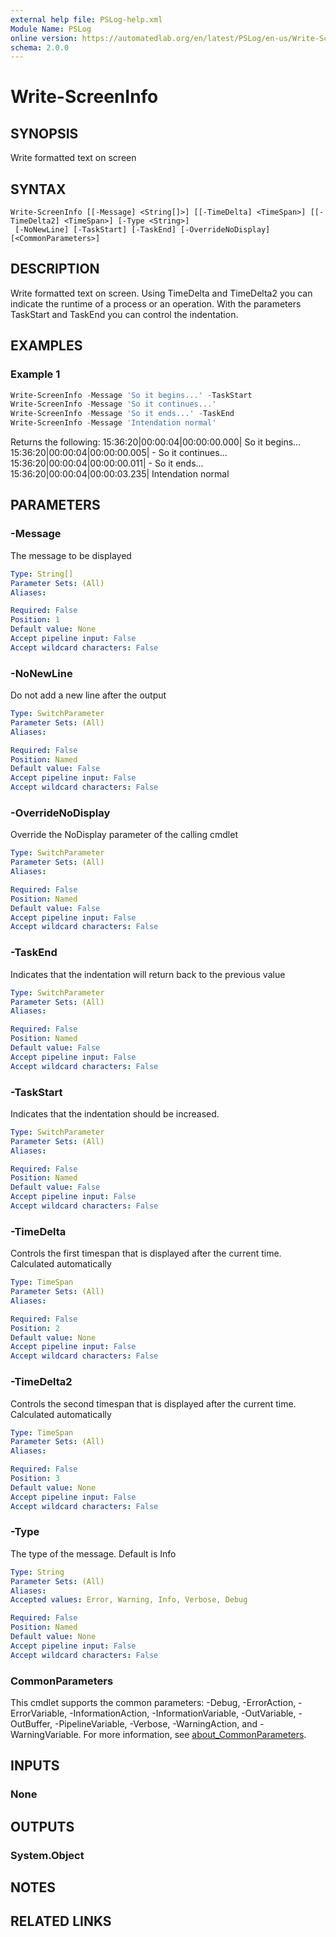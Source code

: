 ```yaml
---
external help file: PSLog-help.xml
Module Name: PSLog
online version: https://automatedlab.org/en/latest/PSLog/en-us/Write-ScreenInfo
schema: 2.0.0
---
```


# Write-ScreenInfo

## SYNOPSIS
Write formatted text on screen

## SYNTAX

```
Write-ScreenInfo [[-Message] <String[]>] [[-TimeDelta] <TimeSpan>] [[-TimeDelta2] <TimeSpan>] [-Type <String>]
 [-NoNewLine] [-TaskStart] [-TaskEnd] [-OverrideNoDisplay] [<CommonParameters>]
```

## DESCRIPTION
Write formatted text on screen.
Using TimeDelta and TimeDelta2 you can indicate the runtime of a process or an operation.
With the parameters TaskStart and TaskEnd you can control the indentation.

## EXAMPLES

### Example 1
```powershell
Write-ScreenInfo -Message 'So it begins...' -TaskStart
Write-ScreenInfo -Message 'So it continues...'
Write-ScreenInfo -Message 'So it ends...' -TaskEnd
Write-ScreenInfo -Message 'Intendation normal'
```

Returns the following:
15:36:20|00:00:04|00:00:00.000| So it begins...
15:36:20|00:00:04|00:00:00.005| - So it continues...
15:36:20|00:00:04|00:00:00.011| - So it ends...
15:36:20|00:00:04|00:00:03.235| Intendation normal

## PARAMETERS

### -Message
The message to be displayed

```yaml
Type: String[]
Parameter Sets: (All)
Aliases:

Required: False
Position: 1
Default value: None
Accept pipeline input: False
Accept wildcard characters: False
```

### -NoNewLine
Do not add a new line after the output

```yaml
Type: SwitchParameter
Parameter Sets: (All)
Aliases:

Required: False
Position: Named
Default value: False
Accept pipeline input: False
Accept wildcard characters: False
```

### -OverrideNoDisplay
Override the NoDisplay parameter of the calling cmdlet

```yaml
Type: SwitchParameter
Parameter Sets: (All)
Aliases:

Required: False
Position: Named
Default value: False
Accept pipeline input: False
Accept wildcard characters: False
```

### -TaskEnd
Indicates that the indentation will return back to the previous value

```yaml
Type: SwitchParameter
Parameter Sets: (All)
Aliases:

Required: False
Position: Named
Default value: False
Accept pipeline input: False
Accept wildcard characters: False
```

### -TaskStart
Indicates that the indentation should be increased.

```yaml
Type: SwitchParameter
Parameter Sets: (All)
Aliases:

Required: False
Position: Named
Default value: False
Accept pipeline input: False
Accept wildcard characters: False
```

### -TimeDelta
Controls the first timespan that is displayed after the current time.
Calculated automatically

```yaml
Type: TimeSpan
Parameter Sets: (All)
Aliases:

Required: False
Position: 2
Default value: None
Accept pipeline input: False
Accept wildcard characters: False
```

### -TimeDelta2
Controls the second timespan that is displayed after the current time.
Calculated automatically

```yaml
Type: TimeSpan
Parameter Sets: (All)
Aliases:

Required: False
Position: 3
Default value: None
Accept pipeline input: False
Accept wildcard characters: False
```

### -Type
The type of the message.
Default is Info

```yaml
Type: String
Parameter Sets: (All)
Aliases:
Accepted values: Error, Warning, Info, Verbose, Debug

Required: False
Position: Named
Default value: None
Accept pipeline input: False
Accept wildcard characters: False
```

### CommonParameters
This cmdlet supports the common parameters: -Debug, -ErrorAction, -ErrorVariable, -InformationAction, -InformationVariable, -OutVariable, -OutBuffer, -PipelineVariable, -Verbose, -WarningAction, and -WarningVariable. For more information, see [about_CommonParameters](http://go.microsoft.com/fwlink/?LinkID=113216).

## INPUTS

### None
## OUTPUTS

### System.Object
## NOTES

## RELATED LINKS

